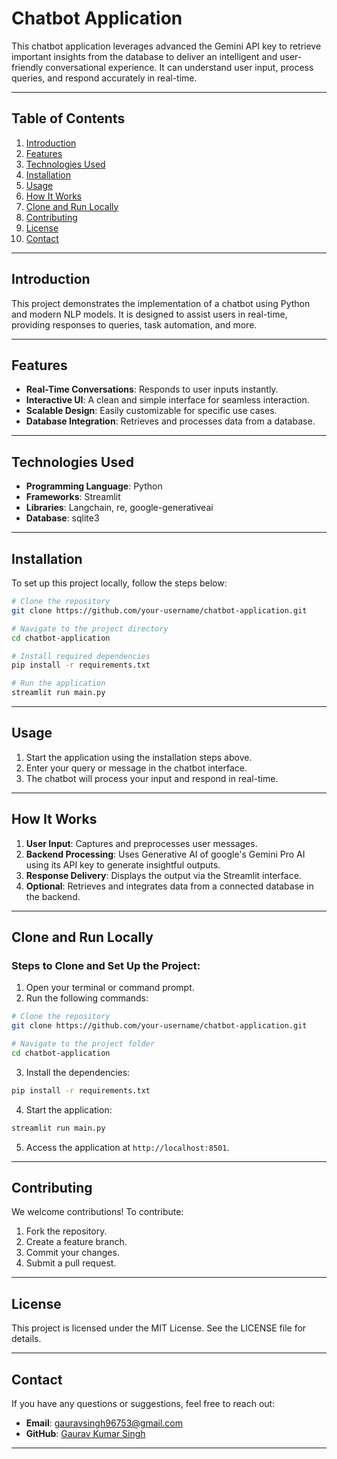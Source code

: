 
# Chatbot Application

This chatbot application leverages advanced the Gemini API key to retrieve important insights from the database to deliver an intelligent and user-friendly conversational experience. It can understand user input, process queries, and respond accurately in real-time.

---

## Table of Contents
1. [Introduction](#introduction)
2. [Features](#features)
3. [Technologies Used](#technologies-used)
4. [Installation](#installation)
5. [Usage](#usage)
6. [How It Works](#how-it-works)
7. [Clone and Run Locally](#clone-and-run-locally)
8. [Contributing](#contributing)
9. [License](#license)
10. [Contact](#contact)

---

## Introduction

This project demonstrates the implementation of a chatbot using Python and modern NLP models. It is designed to assist users in real-time, providing responses to queries, task automation, and more.

---

## Features

- **Real-Time Conversations**: Responds to user inputs instantly.
- **Interactive UI**: A clean and simple interface for seamless interaction.
- **Scalable Design**: Easily customizable for specific use cases.
- **Database Integration**: Retrieves and processes data from a database.

---

## Technologies Used

- **Programming Language**: Python
- **Frameworks**: Streamlit
- **Libraries**: Langchain, re, google-generativeai
- **Database**: sqlite3

---

## Installation

To set up this project locally, follow the steps below:

```bash
# Clone the repository
git clone https://github.com/your-username/chatbot-application.git

# Navigate to the project directory
cd chatbot-application

# Install required dependencies
pip install -r requirements.txt

# Run the application
streamlit run main.py
```

---

## Usage

1. Start the application using the installation steps above.
2. Enter your query or message in the chatbot interface.
3. The chatbot will process your input and respond in real-time.

---

## How It Works

1. **User Input**: Captures and preprocesses user messages.
2. **Backend Processing**: Uses Generative AI of google's Gemini Pro AI using its API key to generate insightful outputs.
3. **Response Delivery**: Displays the output via the Streamlit interface.
4. **Optional**: Retrieves and integrates data from a connected database in the backend.

---

## Clone and Run Locally

### Steps to Clone and Set Up the Project:

1. Open your terminal or command prompt.
2. Run the following commands:

```bash
# Clone the repository
git clone https://github.com/your-username/chatbot-application.git

# Navigate to the project folder
cd chatbot-application
```

3. Install the dependencies:

```bash
pip install -r requirements.txt
```

4. Start the application:

```bash
streamlit run main.py
```

5. Access the application at `http://localhost:8501`.

---

## Contributing

We welcome contributions! To contribute:
1. Fork the repository.
2. Create a feature branch.
3. Commit your changes.
4. Submit a pull request.

---

## License

This project is licensed under the MIT License. See the LICENSE file for details.

---

## Contact

If you have any questions or suggestions, feel free to reach out:

- **Email**: gauravsingh96753@gmail.com
- **GitHub**: [Gaurav Kumar Singh](https://github.com/gaurav-576)

---